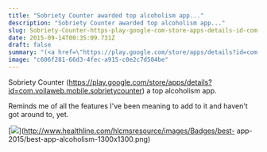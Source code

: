 ```yaml
---
title: "Sobriety Counter awarded top alcoholism app..."
description: "Sobriety Counter awarded top alcoholism app..."
slug: Sobriety-Counter-https-play-google-com-store-apps-details-id-com-voilaweb-mobile-sobrietycounter
date: 2015-09-14T00:35:09.731Z
draft: false
summary: "(<a href=\"https://play.google.com/store/apps/details?id=com.voilaweb.mobile.sobrietycounter\">Sobriety Counter</a>) a top alcoholism app.<br /><br />Reminds me of all the features I&#39;ve been meaning to add to it and haven&#39;t got around to, yet.﻿"
image: "c606f281-66d3-4fec-a915-c0e2c7d504be"
---
```



Sobriety Counter
(<https://play.google.com/store/apps/details?id=com.voilaweb.mobile.sobrietycounter>)
a top alcoholism app.  
  
Reminds me of all the features I've been meaning to add to it and haven't got
around to, yet.﻿

[![](https://lh3.googleusercontent.com/proxy/F7D15Os17JYJXwaFLLQZJGNcAz6pDruMwM7UFLtiNC3t1gwSMrAIhwTnVxvs6uMXIND25k48Gwb9IuYQbFzlODiVElTLvh5UeigIY_exqcRgl4OfoPHW4Q1ibNe0dcyoQ7alLACTNGegKeyS5GeM4vvoIbaH=w506-h910)](http://www.healthline.com/hlcmsresource/images/Badges/best-
app-2015/best-app-alcoholism-1300x1300.png)

